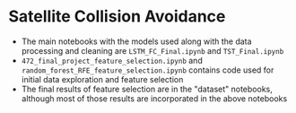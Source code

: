 # Satellite Collision Avoidance

* The main notebooks with the models used along with the data processing and cleaning are `LSTM_FC_Final.ipynb` and
`TST_Final.ipynb`
* `472_final_project_feature_selection.ipynb` and `random_forest_RFE_feature_selection.ipynb` contains code used for initial data exploration and feature selection
* The final results of feature selection are in the "dataset" notebooks, although most of those results are incorporated
  in the above notebooks
